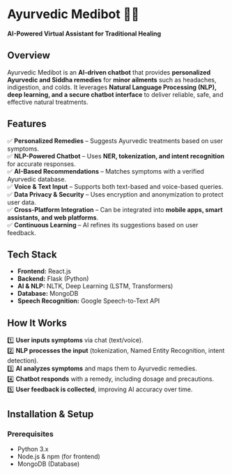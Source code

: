 # Ayurvedic Medibot 🌿🤖  
**AI-Powered Virtual Assistant for Traditional Healing**  

## Overview  
Ayurvedic Medibot is an **AI-driven chatbot** that provides **personalized Ayurvedic and Siddha remedies** for **minor ailments** such as headaches, indigestion, and colds. It leverages **Natural Language Processing (NLP), deep learning, and a secure chatbot interface** to deliver reliable, safe, and effective natural treatments.  

## Features  
✅ **Personalized Remedies** – Suggests Ayurvedic treatments based on user symptoms.  
✅ **NLP-Powered Chatbot** – Uses **NER, tokenization, and intent recognition** for accurate responses.  
✅ **AI-Based Recommendations** – Matches symptoms with a verified Ayurvedic database.  
✅ **Voice & Text Input** – Supports both text-based and voice-based queries.  
✅ **Data Privacy & Security** – Uses encryption and anonymization to protect user data.  
✅ **Cross-Platform Integration** – Can be integrated into **mobile apps, smart assistants, and web platforms**.  
✅ **Continuous Learning** – AI refines its suggestions based on user feedback.  

## Tech Stack  
- **Frontend:** React.js  
- **Backend:** Flask (Python)  
- **AI & NLP:** NLTK, Deep Learning (LSTM, Transformers)  
- **Database:** MongoDB  
- **Speech Recognition:** Google Speech-to-Text API  

## How It Works  
1️⃣ **User inputs symptoms** via chat (text/voice).  
2️⃣ **NLP processes the input** (tokenization, Named Entity Recognition, intent detection).  
3️⃣ **AI analyzes symptoms** and maps them to Ayurvedic remedies.  
4️⃣ **Chatbot responds** with a remedy, including dosage and precautions.  
5️⃣ **User feedback is collected**, improving AI accuracy over time.  

## Installation & Setup  
### Prerequisites  
- Python 3.x  
- Node.js & npm (for frontend)  
- MongoDB (Database)  
